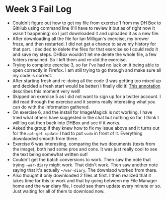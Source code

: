 # Week 3 Fail Log

* Couldn't figure out how to get my file from exercise 1 from my DH Box to GitHub using command line (I'll have to review it but as of right now it wasn't happening) so I just downloaded it and uploaded it as a new file.
* After downloading all the file for Ian Milligan's exercise, my brower froze, and then restarted. I did not get a chance to save my history for that part.
I decided to delete the files for that exercise so I could redo it and save my steps. DHBox wouldn't let me delete the whole file, a few folders remained. So I left them and re-did the exercise.
* Trying to complete exercise 3, so far I've had no luck on it being able to open correctly in Firefox. I am still trying to go through and make sure all my code is correct.
* After starting fresh and re-doing all the code (I was getting too mixed up and decided a fresh start would be better) I finally did it! [This annotation](https://hyp.is/RBLjsmEnEeipk4f1oHw-Gw/workbook.craftingdigitalhistory.ca/module-2/Exercises/) describes this moment very well!
* Skipped on exercise 5 as I did not want to sign up for a twitter account. I did read through the exercise and it seems really interesting what you can do with the information gathered.
* On exercise 6, and the install for ImageMagick is not working. I have tried what others have suggested in the chat but nothing so far. I think I will log out then back into DHBox and see if it works.
* Asked the group if they knew how to fix my issue above and it turns out for the `apt-get update` I had to put `sudo` in front of it. Everything downlaoded smooth from there.
* Exercise 6 was interesting, comparing the two documents (texts from the image), both had some pros and cons. It was just really cool to see the text being somewhat written out!
* Couldn't get the batch conversions to work. Then saw the note that trying `~war-diary` might work. That didn't work. Then saw another note saying that it's actually `~/war-diary`. The downlaod worked from there.
* Also thought it only downloaded 2 files at first. I then realized that it takes time for this to work and that by going between my File Manager home and the war diary file, I could see them update every minute or so. Just waiting for all of them to download now. 
